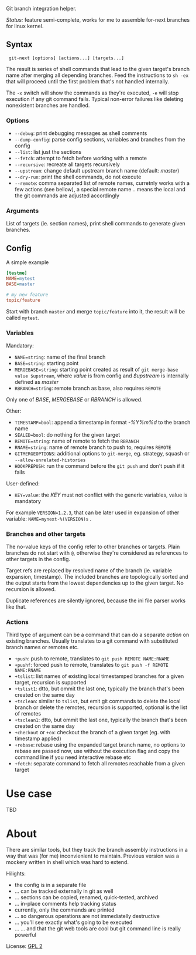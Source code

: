 Git branch integration helper.

*Status:* feature semi-complete, works for me to assemble for-next branches for
linux kernel.

## Syntax

```shell
 git-next [options] [actions...] [targets...]
```

The result is series of shell commands that lead to the given target's branch
name after merging all depending branches. Feed the instructions to `sh -ex`
that will proceed until the first problem that's not handled internally.

The `-x` switch will show the commands as they're executed, `-e` will stop
execution if any git command fails. Typical non-error failures like deleting
nonexistent branches are handled.

### Options

* `--debug`: print debugging messages as shell comments
* `--dump-config`: parse config sections, variables and branches from the config
* `--list`: list just the sections
* `--fetch`: attempt to fetch before working with a remote
* `--recursive`: recreate all targets recursively
* `--upstream`: change default upstream branch name (default: *master*)
* `--dry-run`: print the shell commands, do not execute
* `--remote`: comma separated list of remote names, curretnly works with a few
  actions (see bellow), a special remote name `.` means the local and the git
  commands are adjusted accordingly

### Arguments

List of targets (ie. section names), print shell commands to generate given
branches.

## Config

A simple example

```ini
[testme]
NAME=mytest
BASE=master

# my new feature
topic/feature
```

Start with branch `master` and merge `topic/feature` into it, the result will
be called `mytest`.

### Variables

Mandatory:

* `NAME=string`: name of the final branch
* `BASE=string`: starting point
* `MERGEBASE=string`: starting point created as result of `git
  merge-base value $upstream`, where *value* is from config and *$upstream* is
  internally defined as *master*
* `RBRANCH=string`: remote branch as base, also requires `REMOTE`

Only one of *BASE*, *MERGEBASE* or *RBRANCH* is allowed.

Other:

* `TIMESTAMP=bool`: append a timestamp in format *-%Y%m%d* to the branch name
* `SEALED=bool`: do nothing for the given target
* `REMOTE=string`: name of remote to fetch the `RBRANCH`
* `RNAME=string`: name of remote branch to push to, requires `REMOTE`
* `GITMERGEOPTIONS`: additional options to `git-merge`, eg. strategy, squash or
  `--allow-unrelated-histories`
* `HOOKPREPUSH`: run the command before the `git push` and don't push if it fails

User-defined:

* `KEY=value`: the *KEY* must not conflict with the generic variables, value is mandatory

For example `VERSION=1.2.3`, that can be later used in expansion of other
variable: `NAME=mynext-%(VERSION)s` .

### Branches and other targets

The no-value keys of the config refer to other branches or targets. Plain
branches do not start with `@`, otherwise they're considered as references to
other targets in the config.

Target refs are replaced by resolved name of the branch (ie. variable
expansion, timestamp). The included branches are topologically sorted and the
output starts from the lowest dependencies up to the given target. No recursion
is allowed.

Duplicate references are silently ignored, because the ini file parser works
like that.

### Actions

Third type of argument can be a command that can do a separate *action* on
existing branches. Usually translates to a git command with substituted branch
names or remotes etc.

* `+push`: push to remote, translates to `git push REMOTE NAME:RNAME`
* `+pushf`: forced push to remote, translates to `git push -f REMOTE NAME:RNAME`
* `+tslist`: list names of existing local timestamped branches for a given
  target, recursion is supported
* `+tslist1`: dtto, but ommit the last one, typically the branch that's been
  created on the same day
* `+tsclean`: similar to `tslist`, but emit git commands to delete the local
  branch or delete the remotes, recursion is supported, optional is the list of
  remotes
* `+tsclean1`: dtto, but ommit the last one, typically the branch that's been
  created on the same day
* `+checkout` or `+co`: checkout the branch of a given target (eg. with
  timestamp applied)
* `+rebase`: rebase using the expanded target branch name, no options to rebase
  are passed now, use without the execution flag and copy the command line if
  you need interactive rebase etc
* `+fetch`: separate command to fetch all remotes reachable from a given target

# Use case

TBD

# About

There are similar tools, but they track the branch assembly instructions in a
way that was (for me) inconvienient to maintain. Previous version was a mockery
written in shell which was hard to extend.

Hilights:

* the config is in a separate file
* ... can be tracked externally in git as well
* ... sections can be copied, renamed, quick-tested, archived
* ... in-place comments help tracking status
* currently, only the commands are printed
* ... so dangerous operations are not immediatelly destructive
* ... you'll see exactly what's going to be executed
* ... ... and that the git web tools are cool but git command line is really powerful

License: [GPL 2](https://www.gnu.org/licenses/gpl-2.0.html)
